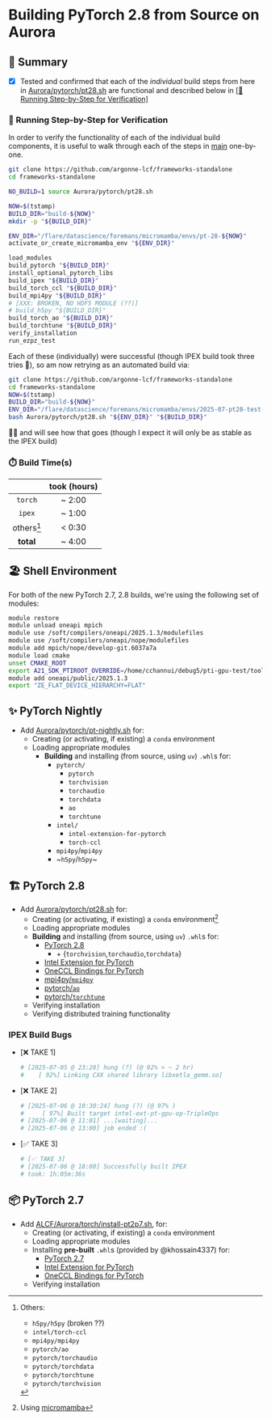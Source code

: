 # Building PyTorch 2.8 from Source on Aurora

## 📝 Summary

- [x] Tested and confirmed that each of the _individual_ build steps from here in
  [Aurora/pytorch/pt28.sh](https://github.com/argonne-lcf/frameworks-standalone/blob/25e4096ce0b5ef8b8d9428b9c90da8eb86e46bf7/Aurora/pytorch/pt28.sh#L576-L685)
  are functional and described below in
  [[👣 Running Step-by-Step for Verification]](#-running-step-by-step-for-verification)

### 👣 Running Step-by-Step for Verification

In order to verify the functionality of each of the individual build
components, it is useful to walk through each of the steps in
[main](https://github.com/argonne-lcf/frameworks-standalone/blob/25e4096ce0b5ef8b8d9428b9c90da8eb86e46bf7/Aurora/pytorch/pt28.sh#L576-L685)
one-by-one.

```bash
git clone https://github.com/argonne-lcf/frameworks-standalone
cd frameworks-standalone

NO_BUILD=1 source Aurora/pytorch/pt28.sh

NOW=$(tstamp)
BUILD_DIR="build-${NOW}"
mkdir -p "${BUILD_DIR}"

ENV_DIR="/flare/datascience/foremans/micromamba/envs/pt-28-${NOW}"
activate_or_create_micromamba_env "${ENV_DIR}"

load_modules
build_pytorch "${BUILD_DIR}"
install_optional_pytorch_libs
build_ipex "${BUILD_DIR}"
build_torch_ccl "${BUILD_DIR}"
build_mpi4py "${BUILD_DIR}"
# [XXX: BROKEN, NO HDF5 MODULE (??)]
# build_h5py "${BUILD_DIR}"
build_torch_ao "${BUILD_DIR}"
build_torchtune "${BUILD_DIR}"
verify_installation
run_ezpz_test
```

Each of these (individually) were successful
(though IPEX build took three tries 🤔),
so am now retrying as an automated build via:

```bash
git clone https://github.com/argonne-lcf/frameworks-standalone
cd frameworks-standalone
NOW=$(tstamp)
BUILD_DIR="build-${NOW}"
ENV_DIR="/flare/datascience/foremans/micromamba/envs/2025-07-pt28-test-${NOW}"
bash Aurora/pytorch/pt28.sh "${ENV_DIR}" "${BUILD_DIR}"
```

 🤷‍♂️ and will see how that goes
(though I expect it will only be as stable as the IPEX build)

### ⏱️ Build Time(s)

|   &nbsp;   | took (hours) |
| :--------: | :----------: |
|  `torch`   |    ~ 2:00    |
|   `ipex`   |    ~ 1:00    |
| others[^1] |    < 0:30    |
| **total**  |    ~ 4:00    |


[^1]: Others:
    - `h5py/h5py` (broken ??)
    - `intel/torch-ccl`
    - `mpi4py/mpi4py`
    - `pytorch/ao`
    - `pytorch/torchaudio`
    - `pytorch/torchdata`
    - `pytorch/torchtune`
    - `pytorch/torchvision`


## 🏖️ Shell Environment

For both of the new PyTorch 2.7, 2.8 builds, we're using the following set of modules:

```bash
module restore
module unload oneapi mpich
module use /soft/compilers/oneapi/2025.1.3/modulefiles
module use /soft/compilers/oneapi/nope/modulefiles
module add mpich/nope/develop-git.6037a7a
module load cmake
unset CMAKE_ROOT
export A21_SDK_PTIROOT_OVERRIDE=/home/cchannui/debug5/pti-gpu-test/tools/pti-gpu/d5c2e2e
module add oneapi/public/2025.1.3
export "ZE_FLAT_DEVICE_HIERARCHY=FLAT"
```

## ✨ PyTorch Nightly

- Add [Aurora/pytorch/pt-nightly.sh](Aurora/pytorch/pt-nightly.sh) for:
  - Creating (or activating, if existing) a `conda` environment
  - Loading appropriate modules
    - **Building** and installing (from source, using `uv`) `.whl`s for:
      - `pytorch/`
        - `pytorch`
        - `torchvision`
        - `torchaudio`
        - `torchdata`
        - `ao`
        - `torchtune`
      - `intel/`
        - `intel-extension-for-pytorch`
        - `torch-ccl`
      - `mpi4py`/`mpi4py`
      - ~`h5py`/`h5py`~

## 🏗️ PyTorch 2.8

- Add [Aurora/pytorch/pt28.sh](Aurora/pytorch/pt28.sh) for:
  - Creating (or activating, if existing) a `conda` environment[^mm]
  - Loading appropriate modules
  - **Building** and installing (from source, using `uv`) `.whl`s for:
    - [PyTorch 2.8](https://github.com/pytorch/pytorch/tree/release/2.8)
      - \+ {`torchvision`,`torchaudio`,`torchdata`}
    - [Intel Extension for PyTorch](https://github.com/intel/intel-extension-for-pytorch)
    - [OneCCL Bindings for PyTorch](https://github.com/intel/torch-ccl)
    - [mpi4py/`mpi4py`](https://github.com/mpi4py/mpi4py)
    - [pytorch/`ao`](https://github.com/pytorch/ao)
    - [pytorch/`torchtune`](https://github.com/pytorch/ao)
  - Verifying installation
  - Verifying distributed training functionality

[^mm]: Using [micromamba](https://mamba.readthedocs.io/en/latest/installation/micromamba-installation.html)

### IPEX Build Bugs

- [❌ TAKE 1]

    ```bash
    # [2025-07-05 @ 23:20] hung (?) (@ 92% > ~ 2 hr)
    #    [ 92%] Linking CXX shared library libxetla_gemm.so]
    ```

- [❌ TAKE 2]

    ```bash
    # [2025-07-06 @ 10:30:24] hung (?) (@ 97% )
    #     [ 97%] Built target intel-ext-pt-gpu-op-TripleOps
    # [2025-07-06 @ 11:01] ...[waiting]...
    # [2025-07-06 @ 13:00] job ended :(
    ```

- [✅ TAKE 3]

    ```bash
    # [✅ TAKE 3]
    # [2025-07-06 @ 18:00] Successfully built IPEX
    # took: 1h:05m:36s
    ```

## 📦 PyTorch 2.7

- Add [ALCF/Aurora/torch/install-pt2p7.sh](ALCF/Aurora/torch/install-pt2p7.sh), for:
  - Creating (or activating, if existing) a `conda` environment
  - Loading appropriate modules
  - Installing **pre-built** `.whl`s (provided by @khossain4337) for:
    - [PyTorch 2.7](https://github.com/pytorch/pytorch/tree/release/2.7)
    - [Intel Extension for PyTorch](https://github.com/intel/intel-extension-for-pytorch)
    - [OneCCL Bindings for PyTorch](https://github.com/intel/torch-ccl)
  - Verifying installation
